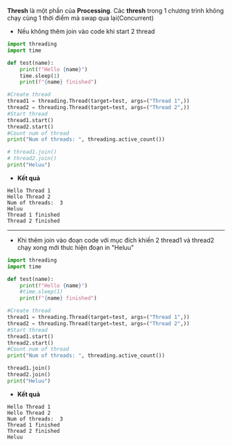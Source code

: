 **Thresh** là một phần của **Processing**. Các **thresh** trong 1 chương trình không chạy cùng 1 thời điểm mà swap qua lại(Concurrent)

- Nếu không thêm join vào code khi start 2 thread
```python
import threading
import time

def test(name):
    print(f"Hello {name}")
    time.sleep(1)
    print(f"{name} finished")

#Create thread
thread1 = threading.Thread(target=test, args=("Thread 1",))
thread2 = threading.Thread(target=test, args=("Thread 2",))
#Start thread
thread1.start()
thread2.start()
#Count num of thread
print("Num of threads: ", threading.active_count())

# thread1.join()
# thread2.join()
print("Heluu")
```
- **Kết quả**
```
Hello Thread 1
Hello Thread 2
Num of threads:  3
Heluu
Thread 1 finished
Thread 2 finished
```
---
- Khi thêm join vào đoạn code với mục đích khiến 2 thread1 và thread2 chạy xong mới thưc hiện đoạn in "Heluu"
```python
import threading
import time

def test(name):
    print(f"Hello {name}")
    #time.sleep(1)
    print(f"{name} finished")

#Create thread
thread1 = threading.Thread(target=test, args=("Thread 1",))
thread2 = threading.Thread(target=test, args=("Thread 2",))
#Start thread
thread1.start()
thread2.start()
#Count num of thread
print("Num of threads: ", threading.active_count())

thread1.join()
thread2.join()
print("Heluu")
```
- **Kết quả**
```
Hello Thread 1
Hello Thread 2
Num of threads:  3
Thread 1 finished
Thread 2 finished
Heluu
```